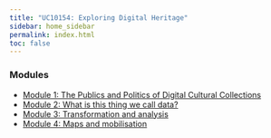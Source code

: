 ```yaml
---
title: "UC10154: Exploring Digital Heritage" 
sidebar: home_sidebar
permalink: index.html
toc: false
---
```


### Modules

* [Module 1: The Publics and Politics of Digital Cultural Collections](module1-intro.html)
* [Module 2: What is this thing we call data?](module2-intro.html)
* [Module 3: Transformation and analysis](module3-intro.html)
* [Module 4: Maps and mobilisation](module4-intro.html)
